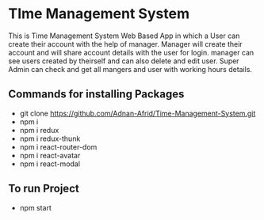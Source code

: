 # TIme Management System 
This is Time Management System Web Based App in which a User can create their account with the help of manager. Manager will create their account and will share account details with the user for login. manager can see users created by theirself and can also delete and edit user. Super Admin can check and get all mangers and user with working hours details.
## Commands for installing Packages
* git clone https://github.com/Adnan-Afrid/Time-Management-System.git
* npm i 
* npm i redux
* npm i redux-thunk
* npm i react-router-dom
* npm i react-avatar
* npm i react-modal

## To run Project
* npm start
